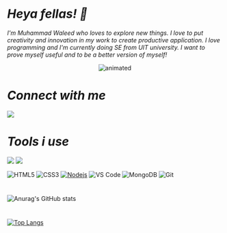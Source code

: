 # *Heya fellas! 👋*

*I'm Muhammad Waleed who loves to explore new things. I love to put creativity and innovation in my work to create productive application. I love programming and 
I'm currently doing SE from UIT university. 
I want to prove myself useful and to be a better version of myself!*


  <p align="center">
  <img src="https://i.gifer.com/origin/84/84d79f587caeee69caf306386ec3527d_w200.gif" alt="animated" />
</p>

# *Connect with me*

<a href="https://www.linkedin.com/in/muhammad-waleed-a60163227/" target="_blank"><img src="https://camo.githubusercontent.com/1598532a3542326fff0ea5e0481f39287c1a1a201b07b4fff95c5ecd6a30553e/68747470733a2f2f696d672e736869656c64732e696f2f62616467652f4c696e6b6564496e2d2532333030373742352e7376673f267374796c653d666c61742d737175617265266c6f676f3d6c696e6b6564696e266c6f676f436f6c6f723d7768697465"></a>

# *Tools i use*

<img src="https://img.shields.io/badge/hp-laptop-0096D6?style=for-the-badge&logo=hp&logoColor=white"> <img src="https://img.shields.io/badge/Python-FFD43B?style=for-the-badge&logo=python&logoColor=darkgreen"> 
 
<img src="https://camo.githubusercontent.com/9a7c8c4ee62739436a191706be9f786a813dc377ce778522da198cb94874dc22/68747470733a2f2f696d672e736869656c64732e696f2f62616467652f2d48544d4c352d2532334534344432373f7374796c653d666c61742d737175617265266c6f676f3d68746d6c35266c6f676f436f6c6f723d666666666666" alt="HTML5" data-canonical-src="https://img.shields.io/badge/-HTML5-%23E44D27?style=flat-square&amp;logo=html5&amp;logoColor=ffffff" style="max-width: 100%;"> <img src="https://camo.githubusercontent.com/19d98ab99fe0a1a5c00ef27920be3ada8548f2476877db0598960ac2a5f8788d/68747470733a2f2f696d672e736869656c64732e696f2f62616467652f2d435353332d2532333135373242363f7374796c653d666c61742d737175617265266c6f676f3d63737333" alt="CSS3" data-canonical-src="https://img.shields.io/badge/-CSS3-%231572B6?style=flat-square&amp;logo=css3" style="max-width: 100%;"> <a target="_blank" rel="noopener noreferrer" href="https://camo.githubusercontent.com/cec92673ea713fa89ba2ae2033daf5851f6f39393ff5b93231aa707d424638d9/68747470733a2f2f696d672e736869656c64732e696f2f62616467652f2d4e6f64656a732d626c61636b3f7374796c653d666c61742d737175617265266c6f676f3d4e6f64652e6a73"><img src="https://camo.githubusercontent.com/cec92673ea713fa89ba2ae2033daf5851f6f39393ff5b93231aa707d424638d9/68747470733a2f2f696d672e736869656c64732e696f2f62616467652f2d4e6f64656a732d626c61636b3f7374796c653d666c61742d737175617265266c6f676f3d4e6f64652e6a73" alt="Nodejs" data-canonical-src="https://img.shields.io/badge/-Nodejs-black?style=flat-square&amp;logo=Node.js" style="max-width: 100%;"></a> <img src="https://camo.githubusercontent.com/fe017e863574a253b32b43c18a9c5700c7b9946fe76585345148c658cb8d090d/687474703a2f2f696d672e736869656c64732e696f2f62616467652f2d5653253230436f64652d3030374143433f7374796c653d666c61742d737175617265266c6f676f3d76697375616c2d73747564696f2d636f6465266c6f676f436f6c6f723d666666666666" alt="VS Code" data-canonical-src="http://img.shields.io/badge/-VS%20Code-007ACC?style=flat-square&amp;logo=visual-studio-code&amp;logoColor=ffffff" style="max-width: 100%;"> <img src="https://camo.githubusercontent.com/78a9cb4e640fbf2225e16adc132f63b9000df1e151aa4d015a9014cd8b1596ad/68747470733a2f2f696d672e736869656c64732e696f2f62616467652f2d4d6f6e676f44422d3130414135303f7374796c653d666c61742d737175617265266c6f676f3d6d6f6e676f6462266c6f676f436f6c6f723d666666666666" alt="MongoDB" data-canonical-src="https://img.shields.io/badge/-MongoDB-10AA50?style=flat-square&amp;logo=mongodb&amp;logoColor=ffffff" style="max-width: 100%;"> <img src="https://camo.githubusercontent.com/c5d0c3ab3bb7d56038dcfa868b056ed7b2bd119579bd4cf4d1123244adc74bca/68747470733a2f2f696d672e736869656c64732e696f2f62616467652f2d4769742d2532334630353033323f7374796c653d666c61742d737175617265266c6f676f3d676974266c6f676f436f6c6f723d253233666666666666" alt="Git" data-canonical-src="https://img.shields.io/badge/-Git-%23F05032?style=flat-square&amp;logo=git&amp;logoColor=%23ffffff" style="max-width: 100%;"> 

#

![Anurag's GitHub stats](https://github-readme-stats.vercel.app/api?username=blurryface92&show_icons=true&theme=dark)

#

[![Top Langs](https://github-readme-stats.vercel.app/api/top-langs/?username=blurryface92&layout=compact&theme=dark)](https://github.com/anuraghazra/github-readme-stats)

